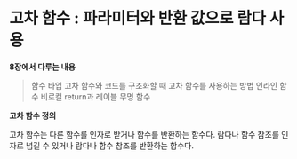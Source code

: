 # 고차 함수 : 파라미터와 반환 값으로 람다 사용

**8장에서 다루는 내용**
> 함수 타입
> 고차 함수와 코드를 구조화할 때 고차 함수를 사용하는 방법
> 인라인 함수
> 비로컬 return과 레이블
> 무명 함수

**고차 함수 정의**

고차 함수는 다른 함수를 인자로 받거나 함수를 반환하는 함수다.
람다나 함수 참조를 인자로 넘길 수 있거나 람다나 함수 참조를 반환하는 함수다.